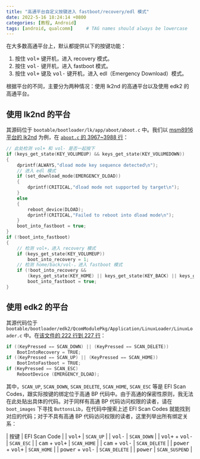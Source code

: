 ```yaml
---
title: "高通平台自定义按键进入 fastboot/recovery/edl 模式"
date: 2022-5-16 18:24:14 +0800
categories: [教程, Android]
tags: [android, qualcomm]     # TAG names should always be lowercase
---
```


在大多数高通平台上，默认都提供以下的按键功能：

1. 按住 <kbd>vol+</kbd> 键开机，进入 recovery 模式。
2. 按住 <kbd>vol-</kbd> 键开机，进入 fastboot 模式。
3. 按住 <kbd>vol+</kbd> 键及 <kbd>vol-</kbd> 键开机，进入 edl（Emergency Download）模式。

根据平台的不同，主要分为两种情况：使用 lk2nd 的高通平台以及使用 edk2 的高通平台。

## 使用 lk2nd 的平台

其源码位于 `bootable/bootloader/lk/app/aboot/aboot.c` 中。我们以 [msm8916 平台的 lk2nd](https://github.com/msm8916-mainline/lk2nd) 为例，在 [`aboot.c` 的 3967~3988 行](https://github.com/msm8916-mainline/lk2nd/blob/e34ea14a0afa63db96c67f57ef9d5acc4cbd71a2/app/aboot/aboot.c#L3967-L3988)：

```c
// 此处检测 vol+ 和 vol- 是否一起按下
if (keys_get_state(KEY_VOLUMEUP) && keys_get_state(KEY_VOLUMEDOWN))
{
    dprintf(ALWAYS,"dload mode key sequence detected\n");
    // 进入 edl 模式
    if (set_download_mode(EMERGENCY_DLOAD))
    {
        dprintf(CRITICAL,"dload mode not supported by target\n");
    }
    else
    {
        reboot_device(DLOAD);
        dprintf(CRITICAL,"Failed to reboot into dload mode\n");
    }
    boot_into_fastboot = true;
}
if (!boot_into_fastboot)
{
    // 检测 vol+，进入 recovery 模式
    if (keys_get_state(KEY_VOLUMEUP))
        boot_into_recovery = 1;
    // 检测 home/back/vol-，进入 fastboot 模式
    if (!boot_into_recovery &&
        (keys_get_state(KEY_HOME) || keys_get_state(KEY_BACK) || keys_get_state(KEY_VOLUMEDOWN)))
        boot_into_fastboot = true;
}
```

## 使用 edk2 的平台

其源代码位于 `bootable/bootloader/edk2/QcomModulePkg/Application/LinuxLoader/LinuxLoader.c` 中。在[该文件的 222 行到 227 行](https://github.com/SHIFTPHONES/android_bootable_bootloader_edk2/blob/f54e1022b2563388d0e8b0fec9f752852e819748/QcomModulePkg/Application/LinuxLoader/LinuxLoader.c#L222-L227)：

```c
if ((KeyPressed == SCAN_DOWN) || (KeyPressed == SCAN_DELETE))
    BootIntoRecovery = TRUE;
if ((KeyPressed == SCAN_UP) || (KeyPressed == SCAN_HOME))
    BootIntoFastboot = TRUE;
if (KeyPressed == SCAN_ESC)
    RebootDevice (EMERGENCY_DLOAD);
```

其中，`SCAN_UP`, `SCAN_DOWN`, `SCAN_DELETE`, `SCAN_HOME`, `SCAN_ESC` 等是 EFI Scan Codes，跟实际按键的绑定位于高通 BP 代码中。由于高通的保密性原则，我无法在此处贴出具体的代码。对于同样有高通 BP 代码访问权限的读者，请在 `boot_images` 下寻找 `ButtonsLib`，在代码中搜索上述 EFI Scan Codes 就能找到对应的代码；对于不具有高通 BP 代码访问权限的读者，这里列举出所有绑定关系：

| 按键 | EFI Scan Code |
| <kbd>vol+</kbd> | `SCAN_UP` |
| <kbd>vol-</kbd> | `SCAN_DOWN` |
| <kbd>vol+</kbd> + <kbd>vol-</kbd> | `SCAN_ESC` |
| <kbd>cam</kbd> + <kbd>vol+</kbd> | `SCAN_HOME` |
| <kbd>cam</kbd> + <kbd>vol-</kbd> | `SCAN_DELETE` |
| <kbd>power</kbd> + <kbd>vol+</kbd> | `SCAN_HOME` |
| <kbd>power</kbd> + <kbd>vol-</kbd> | `SCAN_DELETE` |
| <kbd>power</kbd> | `SCAN_SUSPEND` |
